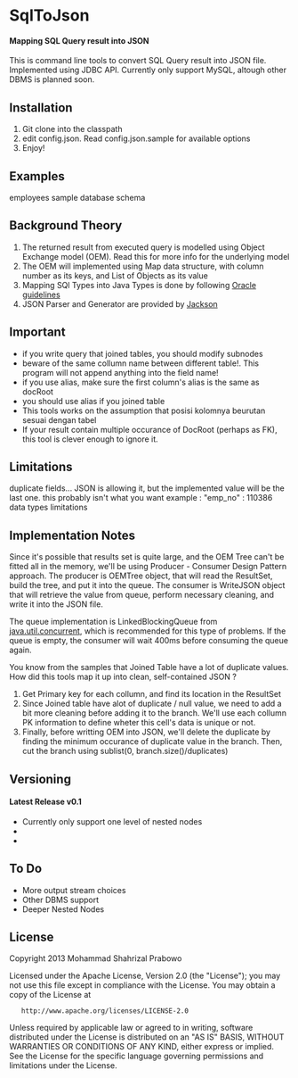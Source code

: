 # SqlToJson
#### Mapping SQL Query result into JSON

This is command line tools to convert SQL Query result into JSON file. Implemented using JDBC API. Currently only support MySQL, altough other DBMS is planned soon.

## Installation
1. Git clone into the classpath
2. edit config.json. Read config.json.sample for available options
3. Enjoy!

## Examples
employees sample database schema

## Background Theory
1. The returned result from executed query is modelled using Object Exchange model (OEM). Read this for more info for the underlying model
2. The OEM will implemented using Map data structure, with column number as its keys, and List of Objects as its value
3. Mapping SQl Types into Java Types is done by following [Oracle guidelines](http://docs.oracle.com/javase/6/docs/technotes/guides/jdbc/getstart/mapping.html) 
4. JSON Parser and Generator are provided by [Jackson](http://wiki.fasterxml.com/JacksonHome)

## Important 
* if you write query that joined tables, you should modify subnodes
* beware of the same collumn name between different table!. This program will not append anything into the field name!
* if you use alias, make sure the first column's alias is the same as docRoot
* you should use alias if you joined table
* This tools works on the assumption that posisi kolomnya beurutan sesuai dengan tabel
* If your result contain multiple occurance of DocRoot (perhaps as FK), this tool is clever enough to ignore it.


## Limitations
duplicate fields... JSON is allowing it, but the implemented value will be the last one. this probably isn't what you want
example : "emp_no" : 110386
data types limitations

## Implementation Notes
Since it's possible that results set is quite large, and the OEM Tree can't be fitted all in the memory, we'll be using Producer - Consumer Design Pattern approach. The producer is OEMTree object, that will read the ResultSet, build the tree, and put it into the queue. The consumer is WriteJSON object that will retrieve the value from queue, perform necessary cleaning, and write it into the JSON file. 

The queue implementation is LinkedBlockingQueue from [java.util.concurrent](link), which is recommended for this type of problems. If the queue is empty, the consumer will wait 400ms before consuming the queue again.

You know from the samples that Joined Table have a lot of duplicate values. How did this tools map it up into clean, self-contained JSON ?
1. Get Primary key for each collumn, and find its location in the ResultSet
2. Since Joined table have alot of duplicate / null value, we need to add a bit more cleaning before adding it to the branch. We'll use each collumn PK information to define wheter this cell's data is unique or not.
3. Finally, before writting OEM into JSON, we'll delete the duplicate by finding the minimum occurance of duplicate value in the branch. Then, cut the branch using sublist(0, branch.size()/duplicates)


## Versioning
#### Latest Release v0.1

* Currently only support one level of nested nodes
*
*

## To Do

* More output stream choices
* Other DBMS support
* Deeper Nested Nodes


## License 

Copyright 2013 Mohammad Shahrizal Prabowo

   Licensed under the Apache License, Version 2.0 (the "License");
   you may not use this file except in compliance with the License.
   You may obtain a copy of the License at

       http://www.apache.org/licenses/LICENSE-2.0

   Unless required by applicable law or agreed to in writing, software
   distributed under the License is distributed on an "AS IS" BASIS,
   WITHOUT WARRANTIES OR CONDITIONS OF ANY KIND, either express or implied.
   See the License for the specific language governing permissions and
   limitations under the License.
